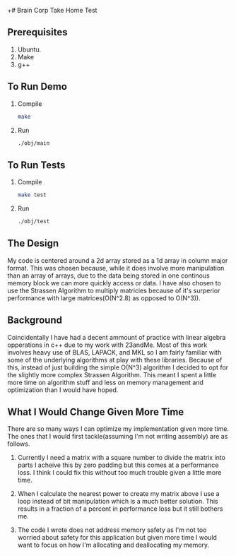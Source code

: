 +# Brain Corp Take Home Test

## Prerequisites
1. Ubuntu.
2. Make
3. g++
## To Run Demo
1. Compile
    ```sh
    make
    ```
2. Run
    ```sh
    ./obj/main
    ```
## To Run Tests
1. Compile
    ```sh
    make test
    ```
2. Run
    ```sh
    ./obj/test
    ```


## The Design
My code is centered around a 2d array stored as a 1d array in column major format. This was chosen because, while it does involve more manipulation than an array of arrays, due to the data being stored in one continous memory block we can more quickly access or data. I have also chosen to use the Strassen Algorithm to multiply matricies because of it's surperior performance with large matrices(O(N^2.8) as opposed to O(N^3)).

## Background
Coincidentally I have had a decent ammount of practice with linear algebra opperations in c++ due to my work with 23andMe. Most of this work involves heavy use of BLAS, LAPACK, and MKL so I am fairly familiar with some of the underlying algorithms at play with these libraries. Because of this, instead of just building the simple O(N^3) algorithm I decided to opt for the slightly more complex Strassen Algorithm. This meant I spent a little more time on algorithm stuff and less on memory management and optimization than I would have hoped.

## What I Would Change Given More Time
There are so many ways I can optimize my implementation given more time. The ones that I would first tackle(assuming I'm not writing assembly) are as follows.

1. Currently I need a matrix with a square number to divide the matrix into parts I acheive this by zero padding but this comes at a performance loss. I think I could fix this without too much trouble given a little more time.

2. When I calculate the nearest power to create my matrix above I use a loop instead of bit manipulation which is a much better solution. This results in a fraction of a percent in performance loss but it still bothers me.
   
3. The code I wrote does not address memory safety as I'm not too worried about safety for this application but given more time I would want to focus on how I'm allocating and deallocating my memory. 

